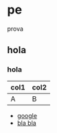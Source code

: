 # pe
prova

## hola
### hola

|col1|col2|
|---|---|
|A|B|

* [google](google.com)
* [bla bla ](https://github.com)
